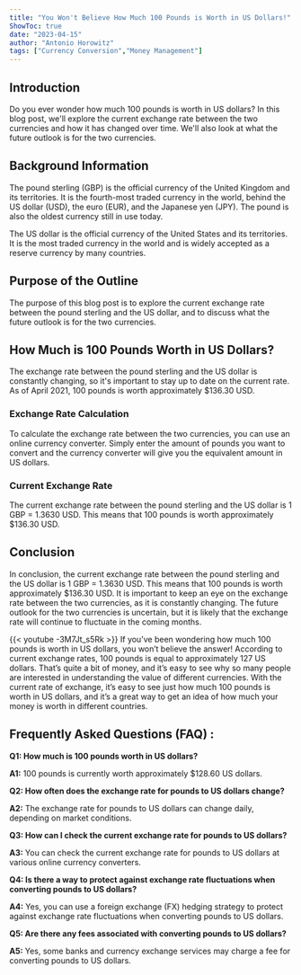 ```yaml
---
title: "You Won't Believe How Much 100 Pounds is Worth in US Dollars!"
ShowToc: true 
date: "2023-04-15"
author: "Antonio Horowitz" 
tags: ["Currency Conversion","Money Management"]
---
```

## Introduction 

Do you ever wonder how much 100 pounds is worth in US dollars? In this blog post, we'll explore the current exchange rate between the two currencies and how it has changed over time. We'll also look at what the future outlook is for the two currencies.

## Background Information 

The pound sterling (GBP) is the official currency of the United Kingdom and its territories. It is the fourth-most traded currency in the world, behind the US dollar (USD), the euro (EUR), and the Japanese yen (JPY). The pound is also the oldest currency still in use today. 

The US dollar is the official currency of the United States and its territories. It is the most traded currency in the world and is widely accepted as a reserve currency by many countries.

## Purpose of the Outline 

The purpose of this blog post is to explore the current exchange rate between the pound sterling and the US dollar, and to discuss what the future outlook is for the two currencies.

## How Much is 100 Pounds Worth in US Dollars? 

The exchange rate between the pound sterling and the US dollar is constantly changing, so it's important to stay up to date on the current rate. As of April 2021, 100 pounds is worth approximately $136.30 USD.

### Exchange Rate Calculation 

To calculate the exchange rate between the two currencies, you can use an online currency converter. Simply enter the amount of pounds you want to convert and the currency converter will give you the equivalent amount in US dollars.

### Current Exchange Rate 

The current exchange rate between the pound sterling and the US dollar is 1 GBP = 1.3630 USD. This means that 100 pounds is worth approximately $136.30 USD.

## Conclusion 

In conclusion, the current exchange rate between the pound sterling and the US dollar is 1 GBP = 1.3630 USD. This means that 100 pounds is worth approximately $136.30 USD. It is important to keep an eye on the exchange rate between the two currencies, as it is constantly changing. The future outlook for the two currencies is uncertain, but it is likely that the exchange rate will continue to fluctuate in the coming months.

{{< youtube -3M7Jt_s5Rk >}} 
If you’ve been wondering how much 100 pounds is worth in US dollars, you won’t believe the answer! According to current exchange rates, 100 pounds is equal to approximately 127 US dollars. That’s quite a bit of money, and it’s easy to see why so many people are interested in understanding the value of different currencies. With the current rate of exchange, it’s easy to see just how much 100 pounds is worth in US dollars, and it’s a great way to get an idea of how much your money is worth in different countries.

## Frequently Asked Questions (FAQ) :
**Q1: How much is 100 pounds worth in US dollars?**

**A1:** 100 pounds is currently worth approximately $128.60 US dollars.

**Q2: How often does the exchange rate for pounds to US dollars change?**

**A2:** The exchange rate for pounds to US dollars can change daily, depending on market conditions.

**Q3: How can I check the current exchange rate for pounds to US dollars?**

**A3:** You can check the current exchange rate for pounds to US dollars at various online currency converters.

**Q4: Is there a way to protect against exchange rate fluctuations when converting pounds to US dollars?**

**A4:** Yes, you can use a foreign exchange (FX) hedging strategy to protect against exchange rate fluctuations when converting pounds to US dollars.

**Q5: Are there any fees associated with converting pounds to US dollars?**

**A5:** Yes, some banks and currency exchange services may charge a fee for converting pounds to US dollars.






